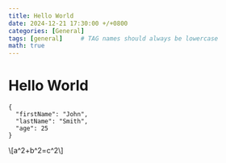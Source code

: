 ```yaml
---
title: Hello World
date: 2024-12-21 17:30:00 +/+0800
categories: [General]
tags: [general]     # TAG names should always be lowercase
math: true
---
```


# Hello World

```
{
  "firstName": "John",
  "lastName": "Smith",
  "age": 25
}
```


 

\\[a^2+b^2=c^2\\]